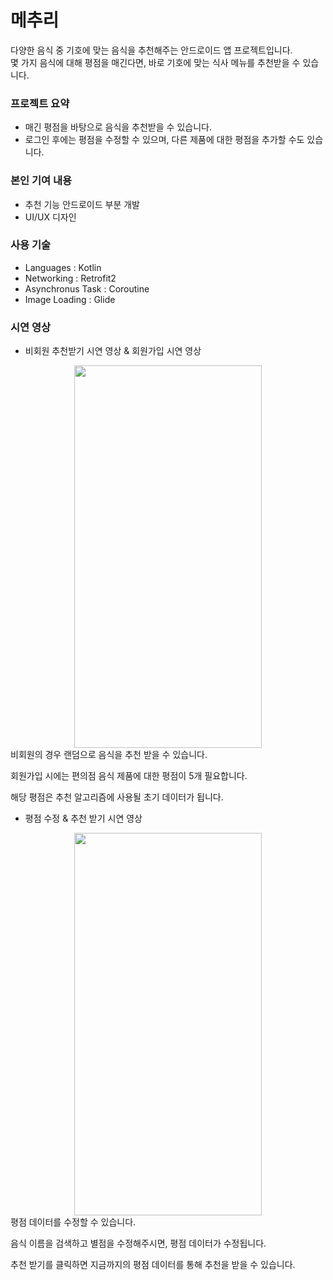 # 메추리
다양한 음식 중 기호에 맞는 음식을 추천해주는 안드로이드 앱 프로젝트입니다.  
몇 가지 음식에 대해 평점을 매긴다면, 바로 기호에 맞는 식사 메뉴를 추천받을 수 있습니다.  

### 프로젝트 요약
- 매긴 평점을 바탕으로 음식을 추천받을 수 있습니다.
- 로그인 후에는 평점을 수정할 수 있으며, 다른 제품에 대한 평점을 추가할 수도 있습니다.

### 본인 기여 내용
- 추천 기능 안드로이드 부분 개발
- UI/UX 디자인

### 사용 기술
- Languages : Kotlin
- Networking : Retrofit2
- Asynchronus Task : Coroutine
- Image Loading : Glide

### 시연 영상
- 비회원 추천받기 시연 영상 & 회원가입 시연 영상
<center><img src="https://user-images.githubusercontent.com/79076150/216329177-11ec11a9-3f96-4a90-9bd0-ddc7e271ff16.gif" width="300" height="612"></center>
비회원의 경우 랜덤으로 음식을 추천 받을 수 있습니다.  

회원가입 시에는 편의점 음식 제품에 대한 평점이 5개 필요합니다.

해당 평점은 추천 알고리즘에 사용될 초기 데이터가 됩니다.
　
　
- 평점 수정 & 추천 받기 시연 영상
<center><img src="https://user-images.githubusercontent.com/79076150/216330058-071c59c3-775b-404e-bbee-4acd20f418a3.gif" width="300" height="612"></center>
평점 데이터를 수정할 수 있습니다.  

음식 이름을 검색하고 별점을 수정해주시면, 평점 데이터가 수정됩니다.

추천 받기를 클릭하면 지금까지의 평점 데이터를 통해 추천을 받을 수 있습니다.  

  
  


  
  
